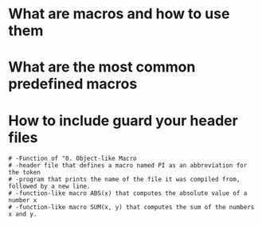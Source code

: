 # What are macros and how to use them
# What are the most common predefined macros
# How to include guard your header files

	# -Function of "0. Object-like Macro
	# -header file that defines a macro named PI as an abbreviation for the token
	# -program that prints the name of the file it was compiled from, followed by a new line.
	# -function-like macro ABS(x) that computes the absolute value of a number x
	# -function-like macro SUM(x, y) that computes the sum of the numbers x and y.
